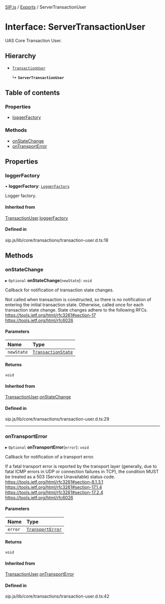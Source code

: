 [SIP.js](../README.md) / [Exports](../modules.md) / ServerTransactionUser

# Interface: ServerTransactionUser

UAS Core Transaction User.

## Hierarchy

- [`TransactionUser`](TransactionUser.md)

  ↳ **`ServerTransactionUser`**

## Table of contents

### Properties

- [loggerFactory](ServerTransactionUser.md#loggerfactory)

### Methods

- [onStateChange](ServerTransactionUser.md#onstatechange)
- [onTransportError](ServerTransactionUser.md#ontransporterror)

## Properties

### loggerFactory

• **loggerFactory**: [`LoggerFactory`](../classes/LoggerFactory.md)

Logger factory.

#### Inherited from

[TransactionUser](TransactionUser.md).[loggerFactory](TransactionUser.md#loggerfactory)

#### Defined in

sip.js/lib/core/transactions/transaction-user.d.ts:18

## Methods

### onStateChange

▸ `Optional` **onStateChange**(`newState`): `void`

Callback for notification of transaction state changes.

Not called when transaction is constructed, so there is
no notification of entering the initial transaction state.
Otherwise, called once for each transaction state change.
State changes adhere to the following RFCs.
https://tools.ietf.org/html/rfc3261#section-17
https://tools.ietf.org/html/rfc6026

#### Parameters

| Name | Type |
| :------ | :------ |
| `newState` | [`TransactionState`](../enums/TransactionState.md) |

#### Returns

`void`

#### Inherited from

[TransactionUser](TransactionUser.md).[onStateChange](TransactionUser.md#onstatechange)

#### Defined in

sip.js/lib/core/transactions/transaction-user.d.ts:29

___

### onTransportError

▸ `Optional` **onTransportError**(`error`): `void`

Callback for notification of a transport error.

If a fatal transport error is reported by the transport layer
(generally, due to fatal ICMP errors in UDP or connection failures in
TCP), the condition MUST be treated as a 503 (Service Unavailable)
status code.
https://tools.ietf.org/html/rfc3261#section-8.1.3.1
https://tools.ietf.org/html/rfc3261#section-17.1.4
https://tools.ietf.org/html/rfc3261#section-17.2.4
https://tools.ietf.org/html/rfc6026

#### Parameters

| Name | Type |
| :------ | :------ |
| `error` | [`TransportError`](../classes/TransportError.md) |

#### Returns

`void`

#### Inherited from

[TransactionUser](TransactionUser.md).[onTransportError](TransactionUser.md#ontransporterror)

#### Defined in

sip.js/lib/core/transactions/transaction-user.d.ts:42
